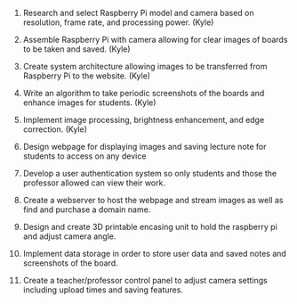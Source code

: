 1. Research and select Raspberry Pi model and camera based on resolution, frame rate, and processing power. (Kyle)

2. Assemble Raspberry Pi with camera allowing for clear images of boards to be taken and saved. (Kyle)

3. Create system architecture allowing images to be transferred from Raspberry Pi to the website. (Kyle)

4. Write an algorithm to take periodic screenshots of the boards and enhance images for students. (Kyle) 

5. Implement image processing, brightness enhancement, and edge correction. (Kyle)

6. Design webpage for displaying images and saving lecture note for students to access on any device 

7. Develop a user authentication system so only students and those the professor allowed can view their work. 

8. Create a webserver to host the webpage and stream images as well as find and purchase a domain name. 

9. Design and create 3D printable encasing unit to hold the raspberry pi and adjust camera angle.

10. Implement data storage in order to store user data and saved notes and screenshots of the board. 

11. Create a teacher/professor control panel to adjust camera settings including upload times and saving features. 
